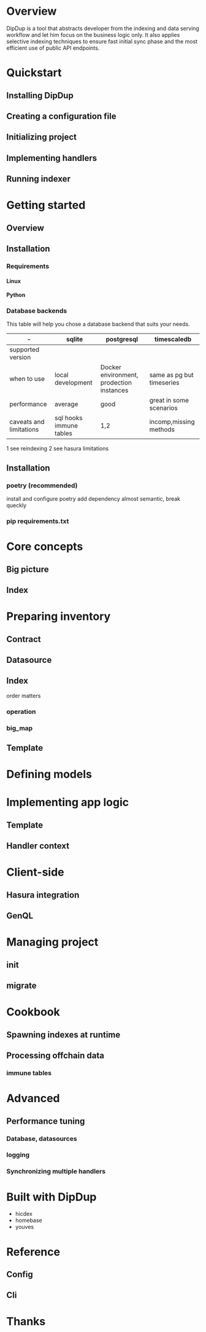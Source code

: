 # Overview

DipDup is a tool that abstracts developer from the indexing and data serving workflow and let him focus on the business logic only. It also applies selective indexing techniques to ensure fast initial sync phase and the most efficient use of public API endpoints.

# Quickstart

## Installing DipDup
## Creating a configuration file
## Initializing project
## Implementing handlers
## Running indexer

# Getting started

## Overview

## Installation
### Requirements

#### Linux
#### Python

### Database backends

This table will help you chose a database backend that suits your needs.

|-|sqlite|postgresql|timescaledb|
|-|--|-|-|
|supported version|||
|when to use|local development|Docker environment, prodection instances|same as pg but timeseries
|performance|average|good|great in some scenarios|
|caveats and limitations|sql hooks immune tables|1,2|incomp,missing methods|

1 see reindexing
2 see hasura limitations



## Installation
### poetry (recommended)
install and configure poetry
add dependency
almost semantic, break queckly
### pip requirements.txt

# Core concepts
## Big picture
## Index

# Preparing inventory
## Contract
## Datasource
## Index
order matters
### operation
### big_map
## Template

# Defining models
# Implementing app logic
## Template
## Handler context

# Client-side
## Hasura integration
## GenQL

# Managing project

## init
## migrate


# Cookbook
## Spawning indexes at runtime
## Processing offchain data
### immune tables

# Advanced
## Performance tuning
### Database, datasources
### logging
### Synchronizing multiple handlers

# Built with DipDup
* hicdex
* homebase
* youves

# Reference
## Config
## Cli

# Thanks